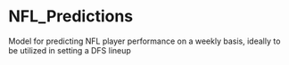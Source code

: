 # NFL_Predictions
Model for predicting NFL player performance on a weekly basis, ideally to be utilized in setting a DFS lineup
